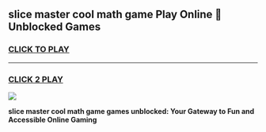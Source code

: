 
## slice master cool math game Play Online 👋 Unblocked Games
<h3>
<a href="https://news.freeplayer.one?title=slice_master_cool_math_game&ref=17CMG">CLICK TO PLAY</a></h3>
<hr>

<h3>
<a href="https://news.freeplayer.one?title=slice_master_cool_math_game&ref=17CMG">CLICK 2 PLAY</a>
  
</h3>

<a href="https://news.freeplayer.one?title=slice_master_cool_math_game&ref=17CMG/"><img src="https://clearcache.store/games.png"></a>


**slice master cool math game games unblocked: Your Gateway to Fun and Accessible Online Gaming**
